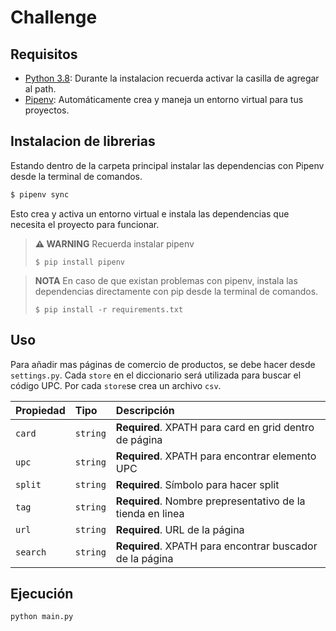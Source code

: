 # Challenge

## Requisitos
  - [Python 3.8](https://www.python.org/downloads/release/python-389/): Durante la instalacion recuerda activar la casilla de agregar al path.
  - [Pipenv](https://pipenv-es.readthedocs.io/es/latest/): Automáticamente crea y maneja un entorno virtual para tus proyectos.

## Instalacion de librerias

Estando dentro de la carpeta principal instalar las dependencias con Pipenv desde la terminal de comandos.


```powershell
$ pipenv sync
```

Esto crea y activa un entorno virtual e instala las dependencias que necesita el proyecto para funcionar.

> **⚠ WARNING** 
> Recuerda instalar pipenv
>
> `$ pip install pipenv`

> **NOTA** 
> En caso de que existan problemas con pipenv, instala las dependencias directamente con pip desde la terminal de comandos.
>
> `$ pip install -r requirements.txt`

## Uso

Para añadir mas páginas de comercio de productos, se debe hacer desde `settings.py`. Cada `store` en el diccionario será utilizada para buscar el código UPC. Por cada `store`se crea un archivo `csv`.

| Propiedad | Tipo     | Descripción                                                |
| :-------- | :------- | :----------------------------------------------------------|
|   `card`  | `string` | **Required**. XPATH para card en grid dentro de página     |
|   `upc`   | `string` | **Required**. XPATH para encontrar elemento UPC            |
|   `split` | `string` | **Required**. Símbolo para hacer split                     |
|   `tag`   | `string` | **Required**. Nombre prepresentativo de la tienda en linea |
|   `url`   | `string` | **Required**. URL de la página                             |
|   `search`| `string` | **Required**. XPATH para encontrar buscador de la página   |

## Ejecución

```bash
python main.py
```



